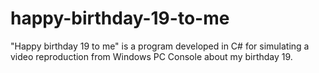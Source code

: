 # happy-birthday-19-to-me
"Happy birthday 19 to me" is a program developed in C# for simulating a video reproduction from Windows PC Console about my birthday 19.
